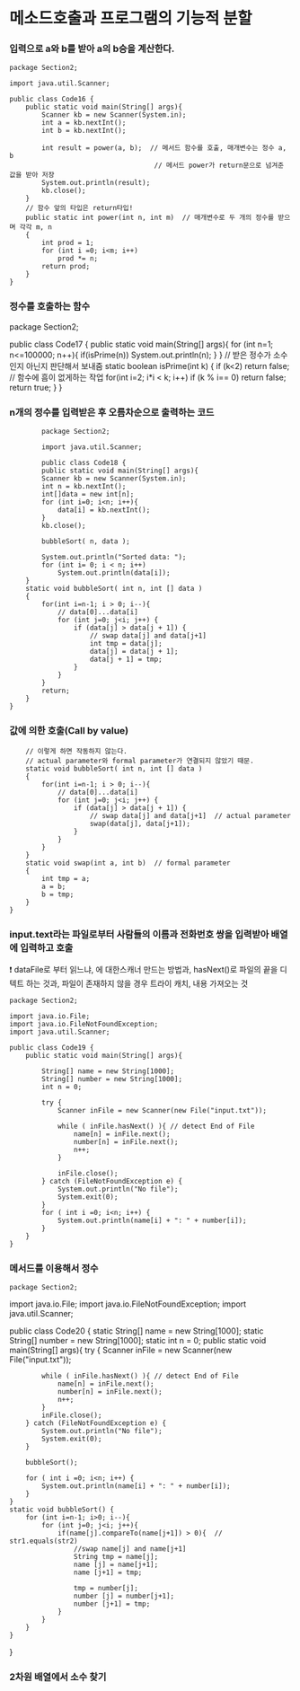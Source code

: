 <h1>메소드호출과 프로그램의 기능적 분할</h1>
<h3>입력으로 a와 b를 받아 a의 b승을 계산한다.</h3>


    package Section2;

    import java.util.Scanner;

    public class Code16 {
        public static void main(String[] args){
            Scanner kb = new Scanner(System.in);
            int a = kb.nextInt();
            int b = kb.nextInt();

            int result = power(a, b);  // 메서드 함수를 호출, 매개변수는 정수 a, b
                                        // 메서드 power가 return문으로 넘겨준 값을 받아 저장
            System.out.println(result);
            kb.close();
        }
        // 함수 앞의 타입은 return타입!
        public static int power(int n, int m)  // 매개변수로 두 개의 정수를 받으며 각각 m, n
        {
            int prod = 1;
            for (int i =0; i<m; i++)
                prod *= n;
            return prod;
        }
    }

<h3>정수를 호출하는 함수</h3>

  package Section2;

  public class Code17 {
      public static void main(String[] args){
          for (int n=1; n<=100000; n++){
              if(isPrime(n))
                  System.out.println(n);
          }
      }
      // 받은 정수가 소수인지 아닌지 판단해서 보내줌
      static boolean isPrime(int k)
      {
          if (k<2) return false;  // 함수에 흠이 없게하는 작업
          for(int i=2; i*i < k; i++)
              if (k % i== 0)
                  return false;
          return true;
      }
  }

<h3>n개의 정수를 입력받은 후 오름차순으로 출력하는 코드</h3>

            package Section2;

            import java.util.Scanner;

            public class Code18 {
            public static void main(String[] args){
            Scanner kb = new Scanner(System.in);
            int n = kb.nextInt();
            int[]data = new int[n];
            for (int i=0; i<n; i++){
                data[i] = kb.nextInt();
            }
            kb.close();

            bubbleSort( n, data );

            System.out.println("Sorted data: ");
            for (int i= 0; i < n; i++)
                System.out.println(data[i]);
        }
        static void bubbleSort( int n, int [] data )
        {
            for(int i=n-1; i > 0; i--){
                // data[0]...data[i]
                for (int j=0; j<i; j++) {
                    if (data[j] > data[j + 1]) {
                        // swap data[j] and data[j+1]
                        int tmp = data[j];
                        data[j] = data[j + 1];
                        data[j + 1] = tmp;
                    }
                }
            }
            return;
        }
    }

<h3>값에 의한 호출(Call by value)</h3>
        
        // 이렇게 하면 작동하지 않는다.
        // actual parameter와 formal parameter가 연결되지 않았기 때문.
        static void bubbleSort( int n, int [] data )
        {
            for(int i=n-1; i > 0; i--){
                // data[0]...data[i]
                for (int j=0; j<i; j++) {
                    if (data[j] > data[j + 1]) {
                        // swap data[j] and data[j+1]  // actual parameter
                        swap(data[j], data[j+1]);
                    }
                }
            }
        }
        static void swap(int a, int b)  // formal parameter
        {
            int tmp = a;
            a = b;
            b = tmp;
        }
    }
    
<h3>input.text라는 파일로부터 사람들의 이름과 전화번호 쌍을 입력받아 배열에 입력하고 호출</h3>
❗️ dataFile로 부터 읽느냐, 에 대한스캐너 만드는 방법과, hasNext()로 파일의 끝을 디텍트 하는 것과, 파일이 존재하지 않을 경우 트라이 캐치, 내용 가져오는 것

    package Section2;

    import java.io.File;
    import java.io.FileNotFoundException;
    import java.util.Scanner;

    public class Code19 {
        public static void main(String[] args){

            String[] name = new String[1000];
            String[] number = new String[1000];
            int n = 0;

            try {
                Scanner inFile = new Scanner(new File("input.txt"));

                while ( inFile.hasNext() ){ // detect End of File
                    name[n] = inFile.next();
                    number[n] = inFile.next();
                    n++;
                }

                inFile.close();
            } catch (FileNotFoundException e) {
                System.out.println("No file");
                System.exit(0);
            }
            for ( int i =0; i<n; i++) {
                System.out.println(name[i] + ": " + number[i]);
            }
        }
    }

<h3>메서드를 이용해서 정수 </h3>

    package Section2;

import java.io.File;
import java.io.FileNotFoundException;
import java.util.Scanner;

public class Code20 {
    static String[] name = new String[1000];
    static String[] number = new String[1000];
    static int n = 0;
    public static void main(String[] args){
        try {
            Scanner inFile = new Scanner(new File("input.txt"));

            while ( inFile.hasNext() ){ // detect End of File
                name[n] = inFile.next();
                number[n] = inFile.next();
                n++;
            }
            inFile.close();
        } catch (FileNotFoundException e) {
            System.out.println("No file");
            System.exit(0);
        }

        bubbleSort();

        for ( int i =0; i<n; i++) {
            System.out.println(name[i] + ": " + number[i]);
        }
    }
    static void bubbleSort() {
        for (int i=n-1; i>0; i--){
            for (int j=0; j<i; j++){
                if(name[j].compareTo(name[j+1]) > 0){  // str1.equals(str2)
                    //swap name[j] and name[j+1]
                    String tmp = name[j];
                    name [j] = name[j+1];
                    name [j+1] = tmp;

                    tmp = number[j];
                    number [j] = number[j+1];
                    number [j+1] = tmp;
                }
            }
        }
    }
}

<h3>2차원 배열에서 소수 찾기</h3>

    


<h3></h3>


<h3></h3>
